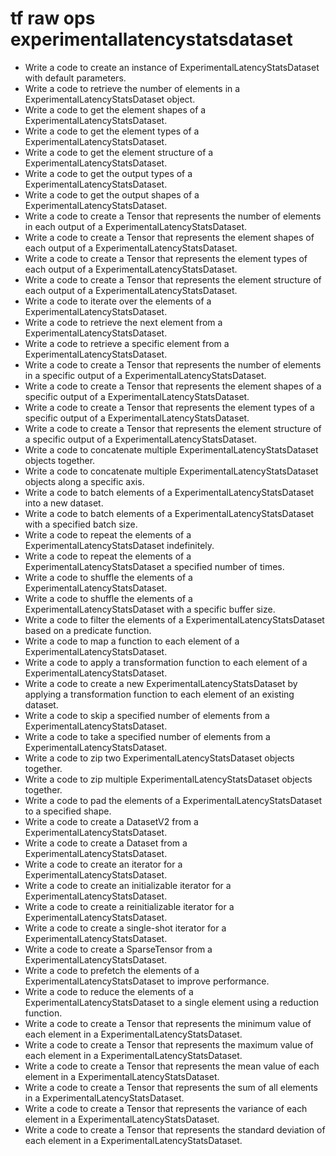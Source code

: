 # tf raw ops experimentallatencystatsdataset

- Write a code to create an instance of ExperimentalLatencyStatsDataset with default parameters.
- Write a code to retrieve the number of elements in a ExperimentalLatencyStatsDataset object.
- Write a code to get the element shapes of a ExperimentalLatencyStatsDataset.
- Write a code to get the element types of a ExperimentalLatencyStatsDataset.
- Write a code to get the element structure of a ExperimentalLatencyStatsDataset.
- Write a code to get the output types of a ExperimentalLatencyStatsDataset.
- Write a code to get the output shapes of a ExperimentalLatencyStatsDataset.
- Write a code to create a Tensor that represents the number of elements in each output of a ExperimentalLatencyStatsDataset.
- Write a code to create a Tensor that represents the element shapes of each output of a ExperimentalLatencyStatsDataset.
- Write a code to create a Tensor that represents the element types of each output of a ExperimentalLatencyStatsDataset.
- Write a code to create a Tensor that represents the element structure of each output of a ExperimentalLatencyStatsDataset.
- Write a code to iterate over the elements of a ExperimentalLatencyStatsDataset.
- Write a code to retrieve the next element from a ExperimentalLatencyStatsDataset.
- Write a code to retrieve a specific element from a ExperimentalLatencyStatsDataset.
- Write a code to create a Tensor that represents the number of elements in a specific output of a ExperimentalLatencyStatsDataset.
- Write a code to create a Tensor that represents the element shapes of a specific output of a ExperimentalLatencyStatsDataset.
- Write a code to create a Tensor that represents the element types of a specific output of a ExperimentalLatencyStatsDataset.
- Write a code to create a Tensor that represents the element structure of a specific output of a ExperimentalLatencyStatsDataset.
- Write a code to concatenate multiple ExperimentalLatencyStatsDataset objects together.
- Write a code to concatenate multiple ExperimentalLatencyStatsDataset objects along a specific axis.
- Write a code to batch elements of a ExperimentalLatencyStatsDataset into a new dataset.
- Write a code to batch elements of a ExperimentalLatencyStatsDataset with a specified batch size.
- Write a code to repeat the elements of a ExperimentalLatencyStatsDataset indefinitely.
- Write a code to repeat the elements of a ExperimentalLatencyStatsDataset a specified number of times.
- Write a code to shuffle the elements of a ExperimentalLatencyStatsDataset.
- Write a code to shuffle the elements of a ExperimentalLatencyStatsDataset with a specific buffer size.
- Write a code to filter the elements of a ExperimentalLatencyStatsDataset based on a predicate function.
- Write a code to map a function to each element of a ExperimentalLatencyStatsDataset.
- Write a code to apply a transformation function to each element of a ExperimentalLatencyStatsDataset.
- Write a code to create a new ExperimentalLatencyStatsDataset by applying a transformation function to each element of an existing dataset.
- Write a code to skip a specified number of elements from a ExperimentalLatencyStatsDataset.
- Write a code to take a specified number of elements from a ExperimentalLatencyStatsDataset.
- Write a code to zip two ExperimentalLatencyStatsDataset objects together.
- Write a code to zip multiple ExperimentalLatencyStatsDataset objects together.
- Write a code to pad the elements of a ExperimentalLatencyStatsDataset to a specified shape.
- Write a code to create a DatasetV2 from a ExperimentalLatencyStatsDataset.
- Write a code to create a Dataset from a ExperimentalLatencyStatsDataset.
- Write a code to create an iterator for a ExperimentalLatencyStatsDataset.
- Write a code to create an initializable iterator for a ExperimentalLatencyStatsDataset.
- Write a code to create a reinitializable iterator for a ExperimentalLatencyStatsDataset.
- Write a code to create a single-shot iterator for a ExperimentalLatencyStatsDataset.
- Write a code to create a SparseTensor from a ExperimentalLatencyStatsDataset.
- Write a code to prefetch the elements of a ExperimentalLatencyStatsDataset to improve performance.
- Write a code to reduce the elements of a ExperimentalLatencyStatsDataset to a single element using a reduction function.
- Write a code to create a Tensor that represents the minimum value of each element in a ExperimentalLatencyStatsDataset.
- Write a code to create a Tensor that represents the maximum value of each element in a ExperimentalLatencyStatsDataset.
- Write a code to create a Tensor that represents the mean value of each element in a ExperimentalLatencyStatsDataset.
- Write a code to create a Tensor that represents the sum of all elements in a ExperimentalLatencyStatsDataset.
- Write a code to create a Tensor that represents the variance of each element in a ExperimentalLatencyStatsDataset.
- Write a code to create a Tensor that represents the standard deviation of each element in a ExperimentalLatencyStatsDataset.